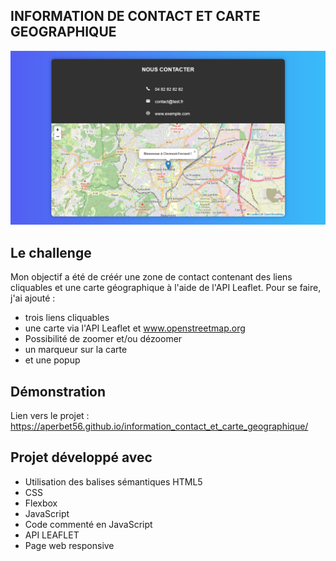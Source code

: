 ## INFORMATION DE CONTACT ET CARTE GEOGRAPHIQUE

![Design preview for the project](./img/preview.png)

## Le challenge

Mon objectif a été de créér une zone de contact contenant des liens cliquables et une carte géographique à l'aide de l'API Leaflet. Pour se faire, j'ai ajouté :

- trois liens cliquables
- une carte via l'API Leaflet et www.openstreetmap.org
- Possibilité de zoomer et/ou dézoomer
- un marqueur sur la carte
- et une popup

## Démonstration

Lien vers le projet : https://aperbet56.github.io/information_contact_et_carte_geographique/

## Projet développé avec

- Utilisation des balises sémantiques HTML5
- CSS
- Flexbox
- JavaScript
- Code commenté en JavaScript
- API LEAFLET
- Page web responsive
